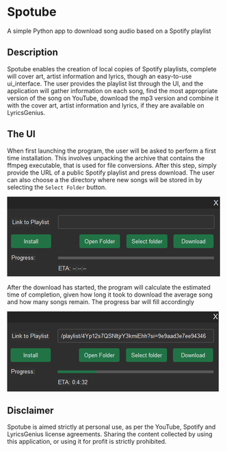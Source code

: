 # Spotube
A simple Python app to download song audio based on a Spotify playlist

## Description
Spotube enables the creation of local copies of Spotify playlists, complete will cover art, artist information and 
lyrics, though an easy-to-use ui_interface. The user provides the playlist list through the UI, and the application will 
gather information on each song, find the most appropriate version of the song on YouTube, download the mp3 version and 
combine it with the cover art, artist information and lyrics, if they are available on LyricsGenius.

## The UI
When first launching the program, the user will be asked to perform a first time installation. This involves unpacking 
the archive that contains the ffmpeg executable, that is used for file conversions. After this step, simply provide 
the URL of a public Spotify playlist and press download. The user can also choose a the directory where new songs will
be stored in by selecting the `Select Folder` button.

![ui image](images/ui.png)

After the download has started, the program will calculate the estimated time of completion, given how long it took to
download the average song and how many songs remain. The progress bar will fill accordingly

![ui image](images/progress.png)

## Disclaimer
Spotube is aimed strictly at personal use, as per the YouTube, Spotify and LyricsGenius license agreements. Sharing the 
content collected by using this application, or using it for profit is strictly prohibited.
